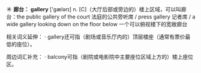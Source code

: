☀ <span class="category">**廊台：**</span>
<span class="vocabulary">**gallery**</span> ['ɡælərɪ] 
<span class="definition">n. [C]（大厅后部或旁边的）楼上区域，可以叫廊台：</span>the public gallery of the court 法庭的公共旁听席 / press gallery 记者席 / a wide gallery looking down on the floor below 一个可以俯视楼下的宽敞廊台

相关词义延伸：
· gallery还可指（剧场或音乐厅内的）顶层楼座（通常有票价最低的座位）。

周边词汇补充：
· balcony可指（剧院或电影院中主要座位区域上方的）楼上座位区。
